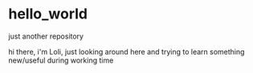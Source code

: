 # hello_world
just another repository

hi there, i'm Loli, just looking around here and trying to learn something new/useful during working time
